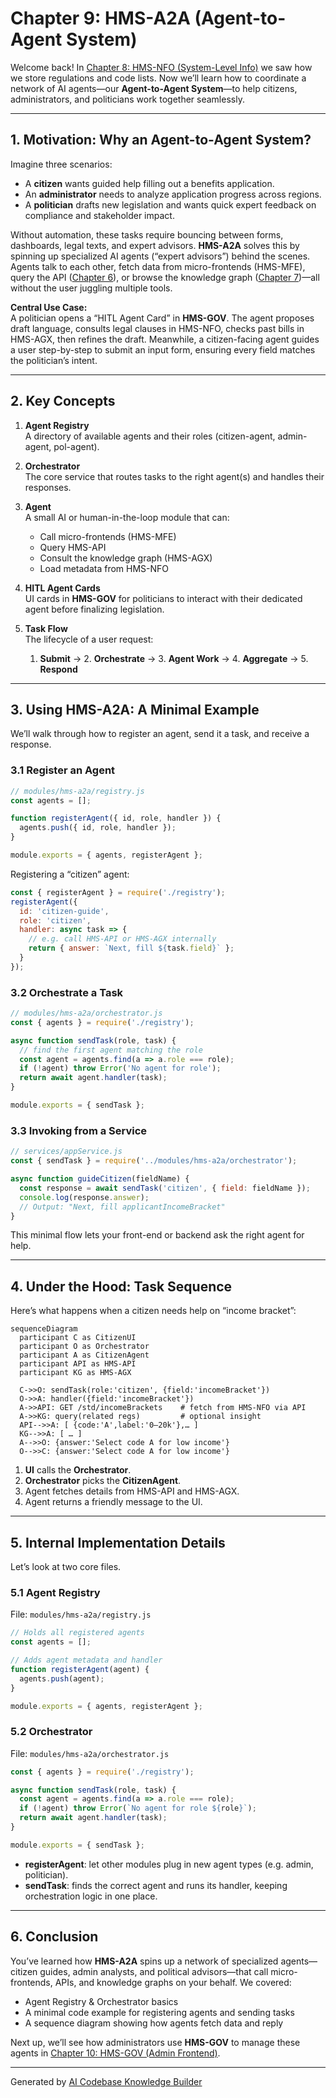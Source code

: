 # Chapter 9: HMS-A2A (Agent-to-Agent System)

Welcome back! In [Chapter 8: HMS-NFO (System-Level Info)](08_hms_nfo__system_level_info__.md) we saw how we store regulations and code lists. Now we’ll learn how to coordinate a network of AI agents—our **Agent-to-Agent System**—to help citizens, administrators, and politicians work together seamlessly.

---

## 1. Motivation: Why an Agent-to-Agent System?

Imagine three scenarios:

- A **citizen** wants guided help filling out a benefits application.  
- An **administrator** needs to analyze application progress across regions.  
- A **politician** drafts new legislation and wants quick expert feedback on compliance and stakeholder impact.

Without automation, these tasks require bouncing between forms, dashboards, legal texts, and expert advisors. **HMS-A2A** solves this by spinning up specialized AI agents (“expert advisors”) behind the scenes. Agents talk to each other, fetch data from micro-frontends (HMS-MFE), query the API ([Chapter 6](06_hms_api__backend_api__.md)), or browse the knowledge graph ([Chapter 7](07_hms_agx__knowledge_graph__.md))—all without the user juggling multiple tools.

**Central Use Case:**  
A politician opens a “HITL Agent Card” in **HMS-GOV**. The agent proposes draft language, consults legal clauses in HMS-NFO, checks past bills in HMS-AGX, then refines the draft. Meanwhile, a citizen-facing agent guides a user step-by-step to submit an input form, ensuring every field matches the politician’s intent.

---

## 2. Key Concepts

1. **Agent Registry**  
   A directory of available agents and their roles (citizen-agent, admin-agent, pol-agent).

2. **Orchestrator**  
   The core service that routes tasks to the right agent(s) and handles their responses.

3. **Agent**  
   A small AI or human-in-the-loop module that can:
   - Call micro-frontends (HMS-MFE)  
   - Query HMS-API  
   - Consult the knowledge graph (HMS-AGX)  
   - Load metadata from HMS-NFO

4. **HITL Agent Cards**  
   UI cards in **HMS-GOV** for politicians to interact with their dedicated agent before finalizing legislation.

5. **Task Flow**  
   The lifecycle of a user request:  
   1. **Submit** → 2. **Orchestrate** → 3. **Agent Work** → 4. **Aggregate** → 5. **Respond**

---

## 3. Using HMS-A2A: A Minimal Example

We’ll walk through how to register an agent, send it a task, and receive a response.

### 3.1 Register an Agent

```js
// modules/hms-a2a/registry.js
const agents = [];

function registerAgent({ id, role, handler }) {
  agents.push({ id, role, handler });
}

module.exports = { agents, registerAgent };
```

Registering a “citizen” agent:

```js
const { registerAgent } = require('./registry');
registerAgent({
  id: 'citizen-guide',
  role: 'citizen',
  handler: async task => {
    // e.g. call HMS-API or HMS-AGX internally
    return { answer: `Next, fill ${task.field}` };
  }
});
```

### 3.2 Orchestrate a Task

```js
// modules/hms-a2a/orchestrator.js
const { agents } = require('./registry');

async function sendTask(role, task) {
  // find the first agent matching the role
  const agent = agents.find(a => a.role === role);
  if (!agent) throw Error('No agent for role');
  return await agent.handler(task);
}

module.exports = { sendTask };
```

### 3.3 Invoking from a Service

```js
// services/appService.js
const { sendTask } = require('../modules/hms-a2a/orchestrator');

async function guideCitizen(fieldName) {
  const response = await sendTask('citizen', { field: fieldName });
  console.log(response.answer);
  // Output: "Next, fill applicantIncomeBracket"
}
```

This minimal flow lets your front-end or backend ask the right agent for help.

---

## 4. Under the Hood: Task Sequence

Here’s what happens when a citizen needs help on “income bracket”:

```mermaid
sequenceDiagram
  participant C as CitizenUI
  participant O as Orchestrator
  participant A as CitizenAgent
  participant API as HMS-API
  participant KG as HMS-AGX

  C->>O: sendTask(role:'citizen', {field:'incomeBracket'})
  O->>A: handler({field:'incomeBracket'})
  A->>API: GET /std/incomeBrackets    # fetch from HMS-NFO via API
  A->>KG: query(related regs)         # optional insight
  API-->>A: [ {code:'A',label:'0–20k'},… ]
  KG-->>A: [ … ]
  A-->>O: {answer:'Select code A for low income'}
  O-->>C: {answer:'Select code A for low income'}
```

1. **UI** calls the **Orchestrator**.  
2. **Orchestrator** picks the **CitizenAgent**.  
3. Agent fetches details from HMS-API and HMS-AGX.  
4. Agent returns a friendly message to the UI.

---

## 5. Internal Implementation Details

Let’s look at two core files.

### 5.1 Agent Registry

File: `modules/hms-a2a/registry.js`

```js
// Holds all registered agents
const agents = [];

// Adds agent metadata and handler
function registerAgent(agent) {
  agents.push(agent);
}

module.exports = { agents, registerAgent };
```

### 5.2 Orchestrator

File: `modules/hms-a2a/orchestrator.js`

```js
const { agents } = require('./registry');

async function sendTask(role, task) {
  const agent = agents.find(a => a.role === role);
  if (!agent) throw Error(`No agent for role ${role}`);
  return await agent.handler(task);
}

module.exports = { sendTask };
```

- **registerAgent**: let other modules plug in new agent types (e.g. admin, politician).  
- **sendTask**: finds the correct agent and runs its handler, keeping orchestration logic in one place.

---

## 6. Conclusion

You’ve learned how **HMS-A2A** spins up a network of specialized agents—citizen guides, admin analysts, and political advisors—that call micro-frontends, APIs, and knowledge graphs on your behalf. We covered:

- Agent Registry & Orchestrator basics  
- A minimal code example for registering agents and sending tasks  
- A sequence diagram showing how agents fetch data and reply  

Next up, we’ll see how administrators use **HMS-GOV** to manage these agents in [Chapter 10: HMS-GOV (Admin Frontend)](10_hms_gov__admin_frontend__.md).

---

Generated by [AI Codebase Knowledge Builder](https://github.com/The-Pocket/Tutorial-Codebase-Knowledge)